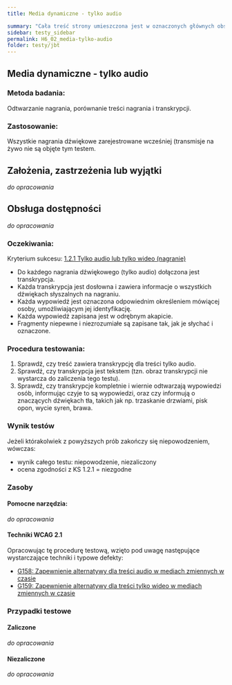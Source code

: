 ```yaml
---
title: Media dynamiczne - tylko audio

summary: "Cała treść strony umieszczona jest w oznaczonych głównych obszarach (punktach orientacyjnych)."
sidebar: testy_sidebar
permalink: H6_02_media-tylko-audio
folder: testy/jbt
---
```



## Media dynamiczne - tylko audio

### Metoda badania: 
Odtwarzanie nagrania, porównanie treści nagrania i transkrypcji.

### Zastosowanie:
Wszystkie nagrania dźwiękowe zarejestrowane wcześniej (transmisje na żywo nie są objęte tym testem.

## Założenia, zastrzeżenia lub wyjątki
_do opracowania_

## Obsługa dostępności
_do opracowania_

### Oczekiwania:
Kryterium sukcesu: [1.2.1 Tylko audio lub tylko wideo (nagranie)](https://wcag.lepszyweb.pl/#audio-only-and-video-only-prerecorded)
-	Do każdego nagrania dźwiękowego (tylko audio) dołączona jest transkrypcja.
-	Każda transkrypcja jest dosłowna i zawiera informacje o wszystkich dźwiękach słyszalnych na nagraniu.
-	Każda wypowiedź jest oznaczona odpowiednim określeniem mówiącej osoby, umożliwiającym jej identyfikację. 
-	Każda wypowiedź zapisana jest w odrębnym akapicie.
-	Fragmenty niepewne i niezrozumiałe są zapisane tak, jak je słychać i oznaczone.

### Procedura testowania:
1.	Sprawdź, czy treść zawiera transkrypcję dla treści tylko audio.
2.	Sprawdź, czy transkrypcja jest tekstem (tzn. obraz transkrypcji nie wystarcza do zaliczenia tego testu).
3.	Sprawdź, czy transkrypcje kompletnie i wiernie odtwarzają wypowiedzi osób, informując czyje to są wypowiedzi, oraz czy informują o znaczących dźwiękach tła, takich jak np. trzaskanie drzwiami, pisk opon, wycie syren, brawa.

### Wynik testów
Jeżeli którakolwiek z powyższych prób zakończy się niepowodzeniem, wówczas:
-  wynik całego testu: niepowodzenie, niezaliczony
-  ocena zgodności z KS 1.2.1 = niezgodne


### Zasoby
#### Pomocne narzędzia:
_do opracowania_

#### Techniki WCAG 2.1
Opracowując tę procedurę testową, wzięto pod uwagę następujące wystarczające techniki i typowe defekty:
-   [G158: Zapewnienie alternatywy dla treści audio w mediach zmiennych w czasie](https://www.w3.org/TR/WCAG20-TECHS/G158.html)
-   [G159: Zapewnienie alternatywy dla treści tylko wideo w mediach zmiennych w czasie](https://www.w3.org/TR/WCAG20-TECHS/G159.html)

### Przypadki testowe

#### Zaliczone
_do opracowania_

#### Niezaliczone
_do opracowania_

